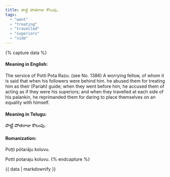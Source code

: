 ```yaml
---
title: పొట్టి పోతరాజు కొలువు.
tags:
  - "went"
  - "treating"
  - "travelled"
  - "superiors"
  - "side"
---
```


{% capture data %}
#### Meaning in English:
The service of Potti Pota Razu.
(see No. 1386)
A worrying fellow, of whom it is said that when his followers were behind him. he abused them for treating him as their (Pariah) guide; when they went before him, he accused them of acting as if they were his superiors; and when they travelled at each side of his palankin, he reprimanded them for daring to place themselves on an equality with himself.

#### Meaning in Telugu:
పొట్టి పోతరాజు కొలువు.

#### Romanization:
Poṭṭi pōtarāju koluvu.

Potti potaraju koluvu.
{% endcapture %}

{{ data | markdownify }}

